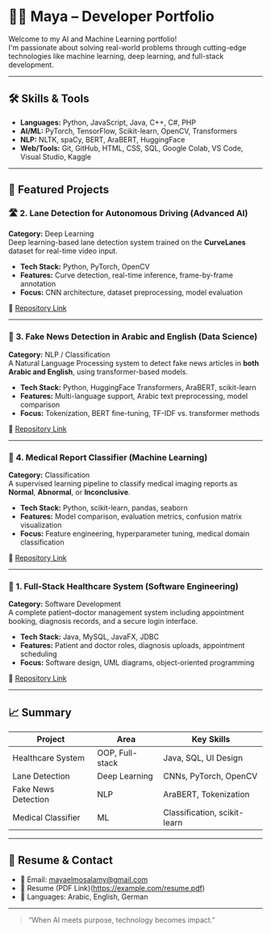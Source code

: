 # 👨‍💻 Maya – Developer Portfolio

Welcome to my AI and Machine Learning portfolio!  
I'm passionate about solving real-world problems through cutting-edge technologies like machine learning, deep learning, and full-stack development.

---

## 🛠️ Skills & Tools

- **Languages:** Python, JavaScript, Java, C++, C#, PHP
- **AI/ML:** PyTorch, TensorFlow, Scikit-learn, OpenCV, Transformers
- **NLP:** NLTK, spaCy, BERT, AraBERT, HuggingFace
- **Web/Tools:** Git, GitHub, HTML, CSS, SQL, Google Colab, VS Code, Visual Studio, Kaggle

---

## 🚀 Featured Projects

### 🛣️ 2. Lane Detection for Autonomous Driving (Advanced AI)
**Category:** Deep Learning  
Deep learning-based lane detection system trained on the **CurveLanes** dataset for real-time video input.

- **Tech Stack:** Python, PyTorch, OpenCV
- **Features:** Curve detection, real-time inference, frame-by-frame annotation
- **Focus:** CNN architecture, dataset preprocessing, model evaluation

🔗 [Repository Link](https://github.com/yourusername/lane-detection-ai)

---

### 📰 3. Fake News Detection in Arabic and English (Data Science)
**Category:** NLP / Classification  
A Natural Language Processing system to detect fake news articles in **both Arabic and English**, using transformer-based models.

- **Tech Stack:** Python, HuggingFace Transformers, AraBERT, scikit-learn
- **Features:** Multi-language support, Arabic text preprocessing, model comparison
- **Focus:** Tokenization, BERT fine-tuning, TF-IDF vs. transformer methods

🔗 [Repository Link](https://github.com/yourusername/fake-news-nlp)

---

### 🧪 4. Medical Report Classifier (Machine Learning)
**Category:** Classification  
A supervised learning pipeline to classify medical imaging reports as **Normal**, **Abnormal**, or **Inconclusive**.

- **Tech Stack:** Python, scikit-learn, pandas, seaborn
- **Features:** Model comparison, evaluation metrics, confusion matrix visualization
- **Focus:** Feature engineering, hyperparameter tuning, medical domain classification

🔗 [Repository Link](https://github.com/yourusername/medical-classifier)

---


### 🏥 1. Full-Stack Healthcare System (Software Engineering)
**Category:** Software Development  
A complete patient–doctor management system including appointment booking, diagnosis records, and a secure login interface.

- **Tech Stack:** Java, MySQL, JavaFX, JDBC
- **Features:** Patient and doctor roles, diagnosis uploads, appointment scheduling
- **Focus:** Software design, UML diagrams, object-oriented programming

🔗 [Repository Link](https://github.com/yourusername/healthcare-system)

---

## 📈 Summary

| Project | Area | Key Skills |
|--------|------|------------|
| Healthcare System | OOP, Full-stack | Java, SQL, UI Design |
| Lane Detection | Deep Learning | CNNs, PyTorch, OpenCV |
| Fake News Detection | NLP | AraBERT, Tokenization |
| Medical Classifier | ML | Classification, scikit-learn |

---

## 📄 Resume & Contact

- 📧 Email: mayaelmosalamy@gmail.com
- 📄 Resume (PDF Link)(https://example.com/resume.pdf)
- 💬 Languages: Arabic, English, German

---

> “When AI meets purpose, technology becomes impact.”  




